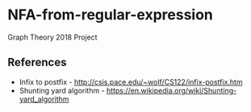 # NFA-from-regular-expression
Graph Theory 2018 Project

## References
* Infix to postfix - http://csis.pace.edu/~wolf/CS122/infix-postfix.htm
* Shunting yard algorithm - https://en.wikipedia.org/wiki/Shunting-yard_algorithm
